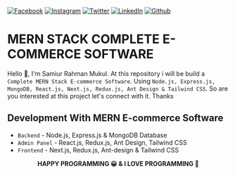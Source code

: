 <!-- social media connecting shield -->

[![Facebook][facebook-shield]][facebook-url]
[![Instagram][instagram-shield]][instagram-url]
[![Twitter][twitter-shield]][twitter-url]
[![LinkedIn][linkedin-shield]][linkedin-url]
[![Github][github-shield]][github-url]

# MERN STACK COMPLETE E-COMMERCE SOFTWARE

Hello 👋, I'm Samiur Rahman Mukul. At this repository i will be build a `Complete MERN Stack E-commerce Software`. Using `Node.js, Express.js,  MongoDB, React.js, Next.js, Redux.js, Ant Design & Tailwind CSS`. So are you interested at this project let's connect with it. Thanks

<!-- contents of projects -->

## Development With MERN E-commerce Software

- `Backend` - Node.js, Express.js & MongoDB Database
- `Admin Panel` - React.js, Redux.js, Ant Design, Tailwind CSS
- `Frontend` - Next.js, Redux.js, Ant-design & Tailwind CSS

<!-- my social media links -->

[facebook-url]: https://www.faceook.com/SamiurRahmanMukul
[instagram-url]: https://www.instagram.com/samiur_rahman_mukul
[twitter-url]: https://www.twitter.com/SamiurRahMukul
[linkedin-url]: https://www.linkedin.com/in/SamiurRahmanMukul
[github-url]: https://www.github.com/SamiurRahmanMukul

<!-- shield icon links -->

[facebook-shield]: https://img.shields.io/badge/-Facebook-black.svg?style=flat-square&logo=facebook&color=555&logoColor=white
[instagram-shield]: https://img.shields.io/badge/-Instagram-black.svg?style=flat-square&logo=instagram&color=555&logoColor=white
[twitter-shield]: https://img.shields.io/badge/-Twitter-black.svg?style=flat-square&logo=twitter&color=555&logoColor=white
[linkedin-shield]: https://img.shields.io/badge/-LinkedIn-black.svg?style=flat-square&logo=linkedin&colorB=555
[github-shield]: https://img.shields.io/badge/-Github-black.svg?style=flat-square&logo=github&color=555&logoColor=white

<p align="center">
  <strong> HAPPY PROGRAMMING 😀 & I LOVE PROGRAMMING 💖 </strong>
</p>
